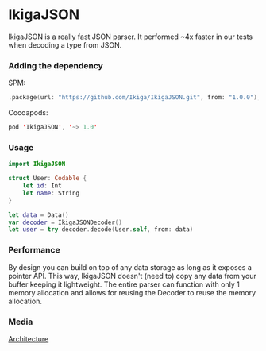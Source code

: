 # IkigaJSON

IkigaJSON is a really fast JSON parser. It performed ~4x faster in our tests when decoding a type from JSON.

### Adding the dependency

SPM:

```swift
.package(url: "https://github.com/Ikiga/IkigaJSON.git", from: "1.0.0"),
```

Cocoapods:

```swift
pod 'IkigaJSON', '~> 1.0'
```

### Usage

```swift
import IkigaJSON

struct User: Codable {
    let id: Int
    let name: String
}

let data = Data()
var decoder = IkigaJSONDecoder()
let user = try decoder.decode(User.self, from: data)
```

### Performance

By design you can build on top of any data storage as long as it exposes a pointer API. This way, IkigaJSON doesn't (need to) copy any data from your buffer keeping it lightweight. The entire parser can function with only 1 memory allocation and allows for reusing the Decoder to reuse the memory allocation.

### Media

[Architecture](https://medium.com/@joannis.orlandos/the-road-to-very-fast-json-parsing-in-swift-4a0225c0313c)